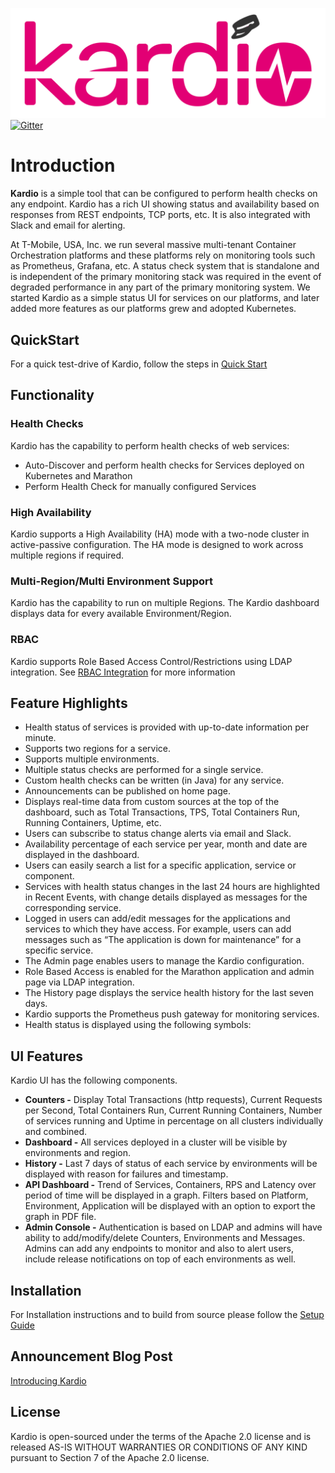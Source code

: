 
![KARDIO](./docs/images/kardio.png)
[![Gitter](https://github.com/tmobile/pacbot/blob/master/wiki/images/chat.svg)](https://gitter.im/TMO-OSS/kardio)


# Introduction
**Kardio** is a simple tool that can be configured to perform health checks on any endpoint. Kardio has a rich UI showing status and availability based on responses from REST endpoints, TCP ports, etc. It is also integrated with Slack and email for alerting.

At T-Mobile, USA, Inc. we run several massive multi-tenant Container Orchestration platforms and these platforms rely on monitoring tools such as Prometheus, Grafana, etc. A status check system that is standalone and is independent of the primary monitoring stack was required in the event of degraded performance in any part of the primary monitoring system. We started Kardio as a simple status UI for services on our platforms, and later added more features as our platforms grew and adopted Kubernetes.


## QuickStart

For a quick test-drive of Kardio, follow the steps in [Quick Start](./docs/setup.md#running-from-pre-built-docker-images) 


## Functionality

### Health Checks

Kardio has the capability to perform health checks of web services:

-   Auto-Discover and perform health checks for Services deployed on Kubernetes and Marathon
-   Perform Health Check for manually configured Services

### High Availability

Kardio supports a High Availability (HA) mode with a two-node cluster in active-passive configuration. The HA mode is designed to work across multiple regions if required. 

### Multi-Region/Multi Environment Support
Kardio has the capability to run on multiple Regions. The Kardio dashboard displays data for every available Environment/Region.

### RBAC
Kardio supports Role Based Access Control/Restrictions using LDAP integration. See [RBAC Integration](./docs/Integrations.md#ldap-integration) for more information

## Feature Highlights

-   Health status of services is provided with up-to-date information per minute.
-   Supports two regions for a service.
-   Supports multiple environments.
-   Multiple status checks are performed for a single service.
-   Custom health checks can be written (in Java) for any service.
-   Announcements can be published on home page.
-   Displays real-time data from custom sources at the top of the dashboard, such as Total Transactions, TPS, Total Containers Run, Running Containers, Uptime, etc.
-   Users can subscribe to status change alerts via email and Slack.
-   Availability percentage of each service per year, month and date are displayed in the dashboard.
-   Users can easily search a list for a specific application, service or component.
-   Services with health status changes in the last 24 hours are highlighted in Recent Events, with change details displayed as messages for the corresponding service.
-   Logged in users can add/edit messages for the applications and services to which they have access. For example, users can add messages such as “The application is down for maintenance” for a specific service.
-   The Admin page enables users to manage the Kardio configuration.
-   Role Based Access is enabled for the Marathon application and admin page via LDAP integration.
-   The History page displays the service health history for the last seven days.
-   Kardio supports the Prometheus push gateway for monitoring services.
-   Health status is displayed using the following symbols:

## UI Features

Kardio UI has the following components. 

-   **Counters -** Display Total Transactions (http requests), Current Requests per Second, Total Containers Run, Current Running Containers, Number of services running and Uptime in percentage on all clusters individually and combined.
-   **Dashboard -** All services deployed in a cluster will be visible by environments and region.
-   **History -** Last 7 days of status of each service by environments will be displayed with reason for failures and timestamp.
-   **API Dashboard -** Trend of Services, Containers, RPS and Latency over period of time will be displayed in a graph. Filters based on Platform, Environment, Application will be displayed with an option to export the graph in PDF file.
-   **Admin Console -**  Authentication is based on LDAP and admins will have ability to add/modify/delete Counters, Environments and Messages. Admins can add any endpoints to monitor and also to alert users, include release notifications on top of each environments as well.

## Installation
For Installation instructions and to build from source please follow the [Setup Guide](./docs/setup.md)

## Announcement Blog Post
[Introducing Kardio](https://opensource.t-mobile.com/blog/posts/introducing-kardio/)

## License
Kardio is open-sourced under the terms of the Apache 2.0 license and is released AS-IS WITHOUT WARRANTIES OR CONDITIONS OF ANY KIND pursuant to Section 7 of the Apache 2.0 license.
